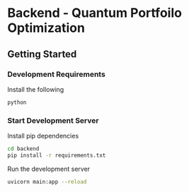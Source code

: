 # Backend - Quantum Portfoilo Optimization

## Getting Started

### Development Requirements

Install the following

```bash
python
```

### Start Development Server

Install pip dependencies

```bash
cd backend
pip install -r requirements.txt
```

Run the development server

```bash
uvicorn main:app --reload
```

